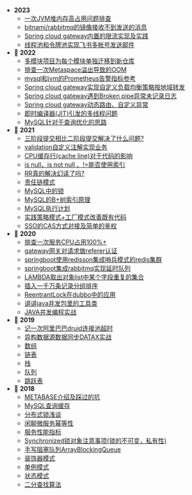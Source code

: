 - **2023**
    - [一次JVM堆内存高占用问题排查](RECORD/JVM_Optimize_Pratices.md)
    - [bitnami/rabbitmq的镜像接收不到发送的消息](RECORD/rabbitmq_k8s_fix.md)
    - [Spring cloud gateway内置的限流实现及实践](RECORD/gateway_ratelimiter.md)
    - [线程池和令牌池实现飞书多帐号发送邮件](RECORD/feishu-mail-multi-account.md)
- :footprints: **2022**
    - [多模块项目为每个模块单独迁移到新仓库](RECORD/maven_multi-module_git_migrate.md)
    - [排查一次Metaspace溢出导致的OOM](RECORD/metaspace_oom.md)
    - [mysql和jvm的Prometheus告警指标参考](RECORD/prometheus_metrics.md)
    - [Spring cloud gateway实现自定义负载均衡策略按地域转发](RECORD/sc_lb.md)
    - [Spring cloud gateway遇到Broken pipe异常未记录日志](RECORD/gateway_log_troubleshooting.md)
    - [Spring cloud gateway动态路由、自定义异常](RECORD/sc_route_exception.md)
    - [即时编译器(JIT)引发的多线程问题](RECORD/JITCompilerRecord.md)
    - [MySQL针对于查询优化的思路](REDING/../READING/MySQL_Optimization.md)
- :footprints: **2021**
    - [三阶段提交相比二阶段提交解决了什么问题?](RECORD/3PC_2PC.md)
    - [validation自定义注解实现业务](RECORD/validation.md)
    - [CPU缓存行(cache line)对于代码的影响](RECORD/CpuCacheLine.md)
    - [is null、is not null 、!=能否使用索引](READING/MySQLExecutionPlanExample.md)
    - [RR真的解决幻读了吗?](READING/MYSQL_RR_1.md)
    - [责任链模式](JAVA/ChainOfResponsibility.md)
    - [MySQL中的锁](READING/MySQLLock)
    - [MySQL的B+树索引原理](READING/MySQLB+TreeIndex.md)
    - [MySQL执行计划](READING/MySQLExecutionPlan.md)
    - [实践策略模式+工厂模式改善既有代码](PATTERN/Strategy.md)
    - [SSO的CAS方式对接及简单的鉴权](RECORD/SSO_CAS.md)
- :footprints: **2020**
     - [排查一次服务CPU占用100%+](RECORD/cpu1.md)  
     - [gateway网关对请求做referer认证](RECORD/gatewayRefererAuth.md)
     - [springboot使用redisson集成哨兵模式的redis集群](JAVA/redisson1.md)
     - [springboot集成rabbitmq实现延时队列](RECORD/rabbitmq1.md)
     - [LAMBDA取出对象list中某个字段重复的集合](RECORD/FETCHDUPLICATESET-LAMBDA.md)
     - [插入一千万条记录分组排序](RECORD/DATAFORKJOIN.md)
     - [ReentrantLock在dubbo中的应用](RECORD/Lock1.md)
     - [讲讲java并发包里的工具类](JAVA/ConcurrentUtil.md)
    - [JAVA并发编程实战](READING/CONCURRENTPROGAMMING.md)
- :footprints: **2019**
    - [记一次阿里巴巴druid连接池超时](RECORD/DRUIDTIMEOUTRECORD.md)
    - [异构数据源数据同步DATAX实战](RECORD/DATAXRECORD.md)
    - [数组](JAVA/Array.md)
    - [链表](JAVA/LinkedList.md)
    - [栈](JAVA/Stack.md)
    - [队列](JAVA/Queue.md)
    - [跳跃表](JAVA/SkipList.md)
- :footprints: **2018**
    - [METABASE介绍及踩过的坑](RECORD/METABASERECORD.md)
    - [MySQL查询缓存](RECORD/MYSQLCACHERECORD.md)
    - [分布式锁浅谈](JAVA/DISTRIBUTEDLOCK.md)
    - [闲聊微服务幂等性](RECORD/SOAIdempotent.md)
    - [服务性能指标](RECORD/PropertyIndex.md)
    - [Synchronized锁对象注意事项(锁的不可变，私有性)](RECORD/Sync1.md)
    - [手写阻塞队列ArrayBlockingQueue](JAVA/ArrayBlockingQueue.md)
    - [装饰器模式](PATTERN/Decorator.md)  
    - [单例模式](JAVA/singleton.md)
    - [状态模式](PATTERN/State.md)
    - [二分查找算法](JAVA/BinarySearch.md)   
